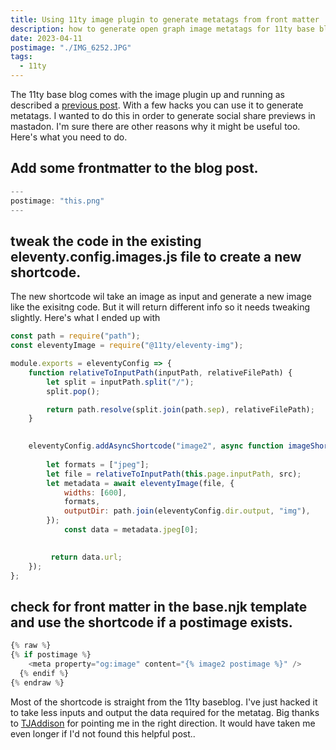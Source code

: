 ```yaml
---
title: Using 11ty image plugin to generate metatags from front matter
description: how to generate open graph image metatags for 11ty base blog using the 11ty image plugin
date: 2023-04-11
postimage: "./IMG_6252.JPG" 
tags:
  - 11ty
---
```

The 11ty base blog comes with the image plugin up and running as described a [previous post](https://davidevans.xyz/blog/images_in_the_11ty_base_blog/).  With a few
hacks you can use it to generate metatags.  I wanted to do this in order to generate social share previews in mastadon.  I'm sure there are other reasons why it might be useful too.  Here's what you need to do.

## Add some frontmatter to the blog post.
```js
---
postimage: "this.png"
---
```

## tweak the code in the existing eleventy.config.images.js file to create a new shortcode.  

The new shortcode wil take an image as input and generate a new image like the exisitng code.  But it will return different info so it needs tweaking slightly.  Here's what I ended up with


```js
const path = require("path");
const eleventyImage = require("@11ty/eleventy-img");

module.exports = eleventyConfig => {
	function relativeToInputPath(inputPath, relativeFilePath) {
		let split = inputPath.split("/");
		split.pop();

		return path.resolve(split.join(path.sep), relativeFilePath);
	}

	
	eleventyConfig.addAsyncShortcode("image2", async function imageShortcode(src) {
		
		let formats = ["jpeg"];
		let file = relativeToInputPath(this.page.inputPath, src);
		let metadata = await eleventyImage(file, {
			widths: [600],
			formats,
			outputDir: path.join(eleventyConfig.dir.output, "img"), 
		});
			const data = metadata.jpeg[0];

		
		 return data.url;
	});
};
```

## check for front matter in the base.njk template and use the shortcode if a postimage exists.


```js
{% raw %}
{% if postimage %}
    <meta property="og:image" content="{% image2 postimage %}" />
  {% endif %}
{% endraw %}
```
Most of the shortcode is straight from the 11ty baseblog.  I've just hacked it to take less inputs and output the data required for the metatag. Big thanks to [TJAddison](https://tjaddison.com/blog/2022/08/processing-images-linked-from-frontmatter-with-eleventy-img-to-use-in-meta-tags/) for pointing me in the right direction.  It would have taken me even longer if I'd not found this helpful post..
